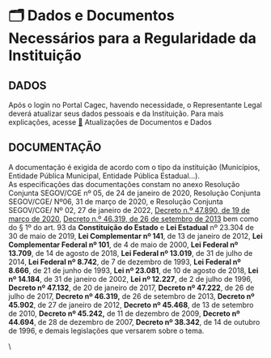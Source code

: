 # 🗂 Dados e Documentos Necessários para a Regularidade da Instituição

## DADOS

Após o login no Portal Cagec, havendo necessidade, o Representante Legal deverá atualizar seus dados pessoais e da Instituição. Para mais explicações, acesse [🔄](https://app.gitbook.com/@segov/s/cagec/\~/drafts/-M3wE5AXlZlVnjNK48wy/atualizacao-de-dados) Atualizações de Documentos e Dados



## DOCUMENTAÇÃO

A documentação é exigida de acordo com o tipo da instituição (Municípios, Entidade Pública Municipal, Entidade Pública Estadual...).\
As especificações das documentações constam no anexo Resolução Conjunta SEGOV/CGE nº 05, de 24 de janeiro de 2020, Resolução Conjunta SEGOV/CGE/ Nº06, 31 de março de 2020, e Resolução Conjunta SEGOV/CGE/ Nº 02, 27 de janeiro de 2022, [Decreto n.º 47.890, de 19 de março de 2020](http://www.portalcagec.mg.gov.br/wp-content/uploads/arquivos/legislacao/decretos/Decreto%2047890%202020.pdf), [Decreto n.º 46.319, de 26 de setembro de 2013](https://www.almg.gov.br/consulte/legislacao/completa/completa.html?tipo=DEC\&num=46319\&comp=\&ano=2013\&aba=js\_textoAtualizado#texto) bem como do § 1º do art. 93 da **Constituição do Estado** e **Lei Estadual** nº 23.304 de 30 de maio de 2019, **Lei Complementar nº 141**, de 13 de janeiro de 2012,  **Lei Complementar Federal nº 101**, de 4 de maio de 2000, **Lei Federal nº 13.709**, de 14 de agosto de 2018, **Lei Federal nº 13.019**, de 31 de julho de 2014, **Lei Federal nº 8.742**, de 7 de dezembro de 1993, **Lei Federal nº 8.666**, de 21 de junho de 1993, **Lei nº 23.081**, de 10 de agosto de 2018,  **Lei nº 14.184**, de 31 de janeiro de 2002, **Lei nº 12.227**, de 2 de julho de 1996,  **Decreto nº 47.132**, de 20 de janeiro de 2017, **Decreto nº 47.222**, de 26 de julho de 2017, **Decreto nº 46.319,** de 26 de setembro de 2013, **Decreto nº 45.902**, de 27 de janeiro de 2012, **Decreto nº 45.468**, de 13 de setembro de 2010, **Decreto nº 45.242,** de 11 de dezembro de 2009, **Decreto nº 44.694**, de 28 de dezembro de 2007, **Decreto nº 38.342**, de 14 de outubro de 1996, e demais legislações que versarem sobre o tema.

\




